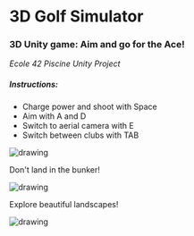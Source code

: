 # 3D Golf Simulator

### 3D Unity game: Aim and go for the Ace!
*Ecole 42 Piscine Unity Project*

##### Instructions: 

- Charge power and shoot with Space
- Aim with A and D
- Switch to aerial camera with E
- Switch between clubs with TAB

<img src="https://github.com/JanWalsh91/golf_simulator/blob/master/media/GIF%201.gif" alt="drawing"/>

Don't land in the bunker!

<img src="https://github.com/JanWalsh91/golf_simulator/blob/master/media/GIF%202.gif" alt="drawing"/>

Explore beautiful landscapes!

<img src="https://github.com/JanWalsh91/golf_simulator/blob/master/media/GIF%203.gif" alt="drawing"/>
